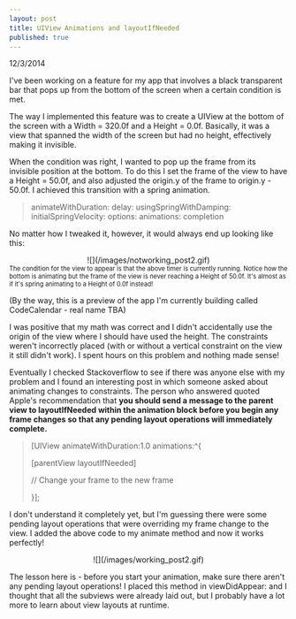 ```yaml
---
layout: post
title: UIView Animations and layoutIfNeeded
published: true
---
```


12/3/2014

I've been working on a feature for my app that involves a black transparent bar that pops up from the bottom of the screen when a certain condition is met. 

The way I implemented this feature was to create a UIView at the bottom of the screen with a Width = 320.0f and a Height = 0.0f. Basically, it was a view that spanned the width of the screen but had no height, effectively making it invisible. 

When the condition was right, I wanted to pop up the frame from its invisible position at the bottom. To do this I set the frame of the view to have a Height = 50.0f, and also adjusted the origin.y of the frame to origin.y - 50.0f. I achieved this transition with a spring animation. 

> animateWithDuration: delay: usingSpringWithDamping: initialSpringVelocity: options: animations: completion



No matter how I tweaked it, however, it would always end up looking like this:

<div style="text-align:center" markdown = "1">
![](/images/notworking_post2.gif)
</div>
<div style = "font-size: 0.8em">
The condition for the view to appear is that the above timer is currently running. Notice how the bottom is animating but the frame of the view is never reaching a Height of 50.0f. It's almost as if it's spring animating to a Height of 0.0f instead!
</div>


(By the way, this is a preview of the app I'm currently building called CodeCalendar - real name TBA)



I was positive that my math was correct and I didn't accidentally use the origin of the view where I should have used the height. The constraints weren't incorrectly placed (with or without a vertical constraint on the view it still didn't work). I spent hours on this problem and nothing made sense! 

Eventually I checked Stackoverflow to see if there was anyone else with my problem and I found an interesting post in which someone asked about animating changes to constraints. The person who answered quoted Apple's recommendation that **you should send a message to the parent view to layoutIfNeeded within the animation block before you begin any frame changes so that any pending layout operations will immediately complete.**

> [UIView animateWithDuration:1.0 animations:^{
>
>	 [parentView layoutIfNeeded]
>    
>    // Change your frame to the new frame
>    
>}];

I don't understand it completely yet, but I'm guessing there were some pending layout operations that were overriding my frame change to the view. I added the above code to my animate method and now it works perfectly!

<div style="text-align:center" markdown="1">
![](/images/working_post2.gif)
</div>

The lesson here is - before you start your animation, make sure there aren't any pending layout operations! I placed this method in viewDidAppear: and I thought that all the subviews were already laid out, but I probably have a lot more to learn about view layouts at runtime. 
















